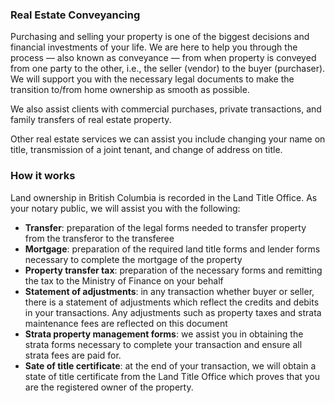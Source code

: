 ### Real Estate Conveyancing

Purchasing and selling your property is one of the biggest decisions and financial investments of your life.
We are here to help you through the process — also known as conveyance — from when property is
conveyed from one party to the other, i.e., the seller (vendor) to the buyer (purchaser). We will support
you with the necessary legal documents to make the transition to/from home ownership as smooth as
possible.

We also assist clients with commercial purchases, private transactions, and family transfers of real estate
property.

Other real estate services we can assist you include changing your name on title, transmission of a joint
tenant, and change of address on title.

### How it works

Land ownership in British Columbia is recorded in the Land Title Office. As your notary public, we will
assist you with the following:

- **Transfer**: preparation of the legal forms needed to transfer property from the transferor to the
  transferee
- **Mortgage**: preparation of the required land title forms and lender forms necessary to complete the
  mortgage of the property
- **Property transfer tax**: preparation of the necessary forms and remitting the tax to the Ministry of
  Finance on your behalf
- **Statement of adjustments**: in any transaction whether buyer or seller, there is a statement of adjustments
  which reflect the credits and debits in your transactions. Any adjustments such as property taxes and
  strata maintenance fees are reflected on this document
- **Strata property management forms**: we assist you in obtaining the strata forms necessary to
  complete your transaction and ensure all strata fees are paid for.
- **Sate of title certificate**: at the end of your transaction, we will obtain a state of title certificate from
  the Land Title Office which proves that you are the registered owner of the property.
